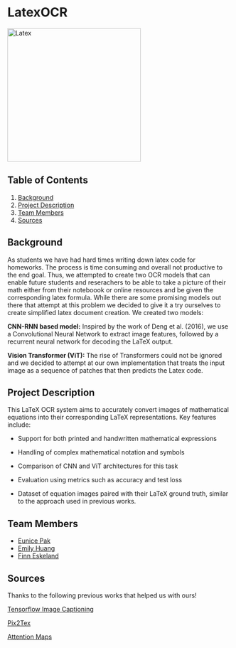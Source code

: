 # LatexOCR 

<img src="https://i.sstatic.net/bjrWg.png" alt="Latex" width="300"/>


## Table of Contents

1. [Background](#background)
2. [Project Description](#project-description)
3. [Team Members](#team-members)
4. [Sources](#sources)


## Background

As students we have had hard times writing down latex code for homeworks. The process is time consuming and overall not productive to the end goal. Thus, we attempted to create two OCR models that can enable future students and reserachers to be able to take a picture of their math either from their noteboook or online resources and be given the corresponding latex formula. While there are some promising models out there that attempt at this problem we decided to give it a try ourselves to create simplified latex document creation. We created two models:

**CNN-RNN based model:** Inspired by the work of Deng et al. (2016), we use a Convolutional Neural Network to extract image features, followed by a recurrent neural network for decoding the LaTeX output.

**Vision Transformer (ViT):** The rise of Transformers could not be ignored and we decided to attempt at our own implementation that treats the input image as a sequence of patches that then predicts the Latex code. 

## Project Description

This LaTeX OCR system aims to accurately convert images of mathematical equations into their corresponding LaTeX representations. Key features include:

- Support for both printed and handwritten mathematical expressions

- Handling of complex mathematical notation and symbols

- Comparison of CNN and ViT architectures for this task

- Evaluation using metrics such as accuracy and test loss

- Dataset of equation images paired with their LaTeX ground truth, similar to the approach used in previous works. 

## Team Members
- [Eunice Pak](https://github.com/eunicepak)
- [Emily Huang](https://github.com/emilyjhuang)
- [Finn Eskeland](https://github.com/FinnEsk)

## Sources
Thanks to the following previous works that helped us with ours!

[Tensorflow Image Captioning](https://www.tensorflow.org/text/tutorials/image_captioning)

[Pix2Tex](https://github.com/lukas-blecher/LaTeX-OCR)

[Attention Maps](https://github.com/lukemelas/PyTorch-Pretrained-ViT/issues/19)
